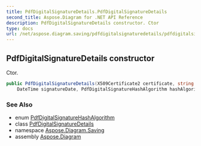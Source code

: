 ```yaml
---
title: PdfDigitalSignatureDetails.PdfDigitalSignatureDetails
second_title: Aspose.Diagram for .NET API Reference
description: PdfDigitalSignatureDetails constructor. Ctor
type: docs
url: /net/aspose.diagram.saving/pdfdigitalsignaturedetails/pdfdigitalsignaturedetails/
---
```

## PdfDigitalSignatureDetails constructor

Ctor.

```csharp
public PdfDigitalSignatureDetails(X509Certificate2 certificate, string reason, string location, 
    DateTime signatureDate, PdfDigitalSignatureHashAlgorithm hashAlgorithm)
```

### See Also

* enum [PdfDigitalSignatureHashAlgorithm](../../pdfdigitalsignaturehashalgorithm/)
* class [PdfDigitalSignatureDetails](../)
* namespace [Aspose.Diagram.Saving](../../pdfdigitalsignaturedetails/)
* assembly [Aspose.Diagram](../../../)


